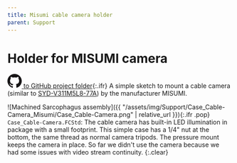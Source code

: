 ```yaml
---
title: Misumi cable camera holder
parent: Support
---
```


# Holder for MISUMI camera

[![Open GitHub folder](/assets/img/GitHub-Mark-32px.png) to GitHub project folder](https://github.com/reiserlab/Component-Design/tree/main/Support/Case_Cable-Camera_Misumi){:.ifr}
A simple sketch to mount a cable camera (similar to [SYD-V311M5L8-77A](http://www.misumi.com.tw/PLIST.ASP?PC_ID=09)) by the manufacturer MISUMI.

![Machined Sarcophagus assembly]({{ "/assets/img/Support/Case_Cable-Camera_Misumi/Case_Cable-Camera.png" | relative_url }}){:.ifr .pop}
`Case_Cable-Camera.FCStd`: The cable camera has built-in LED illumination in package with a small footprint. This simple case has a 1/4" nut at the bottom, the same thread as normal camera tripods. The pressure mount keeps the camera in place. So far we didn't use the camera because we had some issues with video stream continuity.
{:.clear}
